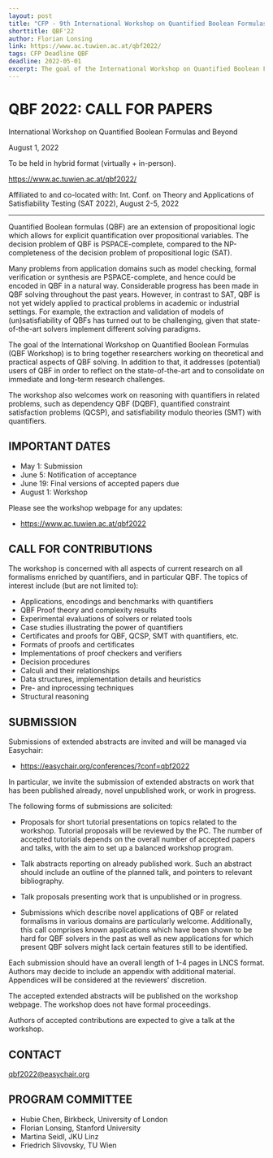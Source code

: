 ```yaml
---
layout: post
title: "CFP - 9th International Workshop on Quantified Boolean Formulas and Beyond"
shorttitle: QBF'22
author: Florian Lonsing
link: https://www.ac.tuwien.ac.at/qbf2022/
tags: CFP Deadline QBF
deadline: 2022-05-01
excerpt: The goal of the International Workshop on Quantified Boolean Formulas and Beyond is to bring together researchers working on theoretical and practical aspects of QBF solving and related formalisms involving quantifiers. The workshop addresses theoreticians and practitioners in order to reflect on the state-of-the-art in research and to consolidate on immediate and long-term challenges.
---
```


# QBF 2022: CALL FOR PAPERS

International Workshop on
Quantified Boolean Formulas and Beyond

August 1, 2022

To be held in hybrid format (virtually + in-person).

https://www.ac.tuwien.ac.at/qbf2022/

Affiliated to and co-located with:
Int. Conf. on Theory and Applications
of Satisfiability Testing (SAT 2022), 
August 2-5, 2022

-------------------------------------------------------------

Quantified Boolean formulas (QBF) are an extension of propositional
logic which allows for explicit quantification over propositional
variables. The decision problem of QBF is PSPACE-complete, compared to
the NP-completeness of the decision problem of propositional logic (SAT).

Many problems from application domains such as model checking, formal
verification or synthesis are PSPACE-complete, and hence could be
encoded in QBF in a natural way. Considerable progress has been made
in QBF solving throughout the past years. However, in contrast to SAT,
QBF is not yet widely applied to practical problems in academic or
industrial settings. For example, the extraction and validation of
models of (un)satisfiability of QBFs has turned out to be
challenging, given that state-of-the-art solvers implement different
solving paradigms.

The goal of the International Workshop on Quantified Boolean Formulas
(QBF Workshop) is to bring together researchers working on theoretical
and practical aspects of QBF solving. In addition to that, it
addresses (potential) users of QBF in order to reflect on the
state-of-the-art and to consolidate on immediate and long-term
research challenges.

The workshop also welcomes work on reasoning with quantifiers in
related problems, such as dependency QBF (DQBF), quantified constraint
satisfaction problems (QCSP), and satisfiability modulo theories (SMT)
with quantifiers.

## IMPORTANT DATES

- May    1: Submission
- June   5: Notification of acceptance
- June  19: Final versions of accepted papers due
- August 1: Workshop

Please see the workshop webpage for any updates:

- https://www.ac.tuwien.ac.at/qbf2022

## CALL FOR CONTRIBUTIONS

The workshop is concerned with all aspects of current research on all
formalisms enriched by quantifiers, and in particular QBF. The topics
of interest include (but are not limited to):

- Applications, encodings and benchmarks with quantifiers
- QBF Proof theory and complexity results
- Experimental evaluations of solvers or related tools
- Case studies illustrating the power of quantifiers
- Certificates and proofs for QBF, QCSP, SMT with quantifiers, etc.
- Formats of proofs and certificates
- Implementations of proof checkers and verifiers
- Decision procedures
- Calculi and their relationships
- Data structures, implementation details and heuristics
- Pre- and inprocessing techniques
- Structural reasoning

## SUBMISSION

Submissions of extended abstracts are invited and will be managed via
Easychair:

- https://easychair.org/conferences/?conf=qbf2022

In particular, we invite the submission of extended abstracts on work
that has been published already, novel unpublished work, or work in
progress.

The following forms of submissions are solicited:

- Proposals for short tutorial presentations on topics related to the
workshop. Tutorial proposals will be reviewed by the PC. The number
of accepted tutorials depends on the overall number of accepted
papers and talks, with the aim to set up a balanced workshop
program.

- Talk abstracts reporting on already published work. Such an abstract
should include an outline of the planned talk, and pointers to
relevant bibliography.

- Talk proposals presenting work that is unpublished or in progress.

- Submissions which describe novel applications of QBF or related
formalisms in various domains are particularly welcome.
Additionally, this call comprises known applications which have been
shown to be hard for QBF solvers in the past as well as new
applications for which present QBF solvers might lack certain
features still to be identified.

Each submission should have an overall length of 1-4 pages in LNCS
format. Authors may decide to include an appendix with additional
material. Appendices will be considered at the reviewers' discretion.

The accepted extended abstracts will be published on the workshop
webpage. The workshop does not have formal proceedings.

Authors of accepted contributions are expected to give a talk at the
workshop.

## CONTACT

qbf2022@easychair.org

## PROGRAM COMMITTEE

- Hubie Chen, Birkbeck, University of London
- Florian Lonsing, Stanford University
- Martina Seidl, JKU Linz
- Friedrich Slivovsky, TU Wien
